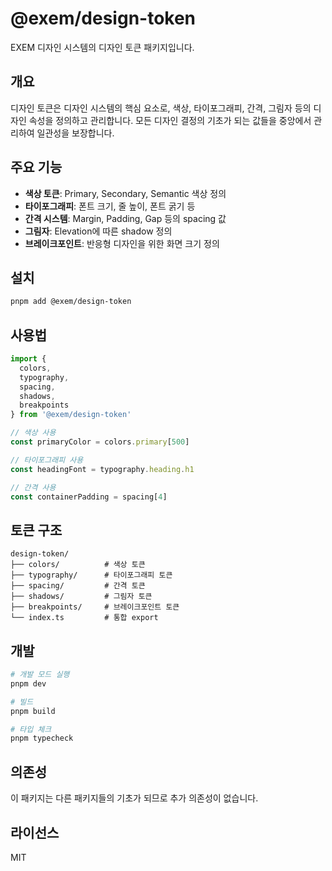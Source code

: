# @exem/design-token

EXEM 디자인 시스템의 디자인 토큰 패키지입니다.

## 개요

디자인 토큰은 디자인 시스템의 핵심 요소로, 색상, 타이포그래피, 간격, 그림자 등의 디자인 속성을 정의하고 관리합니다. 모든 디자인 결정의 기초가 되는 값들을 중앙에서 관리하여 일관성을 보장합니다.

## 주요 기능

- **색상 토큰**: Primary, Secondary, Semantic 색상 정의
- **타이포그래피**: 폰트 크기, 줄 높이, 폰트 굵기 등
- **간격 시스템**: Margin, Padding, Gap 등의 spacing 값
- **그림자**: Elevation에 따른 shadow 정의
- **브레이크포인트**: 반응형 디자인을 위한 화면 크기 정의

## 설치

```bash
pnpm add @exem/design-token
```

## 사용법

```typescript
import {
  colors,
  typography,
  spacing,
  shadows,
  breakpoints
} from '@exem/design-token'

// 색상 사용
const primaryColor = colors.primary[500]

// 타이포그래피 사용
const headingFont = typography.heading.h1

// 간격 사용
const containerPadding = spacing[4]
```

## 토큰 구조

```
design-token/
├── colors/          # 색상 토큰
├── typography/      # 타이포그래피 토큰
├── spacing/         # 간격 토큰
├── shadows/         # 그림자 토큰
├── breakpoints/     # 브레이크포인트 토큰
└── index.ts         # 통합 export
```

## 개발

```bash
# 개발 모드 실행
pnpm dev

# 빌드
pnpm build

# 타입 체크
pnpm typecheck
```

## 의존성

이 패키지는 다른 패키지들의 기초가 되므로 추가 의존성이 없습니다.

## 라이선스

MIT